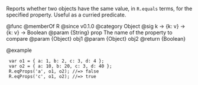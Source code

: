 Reports whether two objects have the same value, in `R.equals` terms, for
the specified property. Useful as a curried predicate.

@func
@memberOf R
@since v0.1.0
@category Object
@sig k -> {k: v} -> {k: v} -> Boolean
@param {String} prop The name of the property to compare
@param {Object} obj1
@param {Object} obj2
@return {Boolean}

@example

     var o1 = { a: 1, b: 2, c: 3, d: 4 };
     var o2 = { a: 10, b: 20, c: 3, d: 40 };
     R.eqProps('a', o1, o2); //=> false
     R.eqProps('c', o1, o2); //=> true

